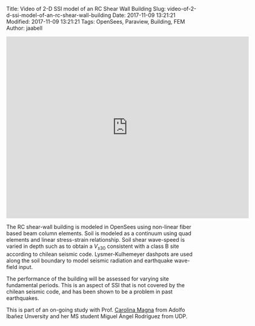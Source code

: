 Title: Video of 2-D SSI model of an RC Shear Wall Building
Slug: video-of-2-d-ssi-model-of-an-rc-shear-wall-building
Date: 2017-11-09 13:21:21
Modified: 2017-11-09 13:21:21
Tags: OpenSees, Paraview, Building, FEM
Author: jaabell
<!-- Image: https://www.dropbox.com/s/24tkmfk1y1r0wz5/disp.png?raw=1 -->

<!-- SUMMARY BEGIN -->
<div class="videoWrapper" align="left">
<iframe width="640" height="480" src="https://www.youtube.com/embed/_ye7wjjywSw" frameborder="0"  allowfullscreen></iframe>
</div>


The RC shear-wall building is modeled in OpenSees using non-linear fiber based beam column elements. Soil is modeled as a continuum using quad elements and linear stress-strain relationship. Soil shear wave-speed is varied in depth such as to obtain a $V_{s30}$ consistent with a class B site according to chilean seismic code. Lysmer-Kulhemeyer dashpots are used along the soil boundary to model seismic radiation and earthquake wave-field input.

<!-- SUMMARY END -->


The performance of the building will be assessed for varying site fundamental periods. This is an aspect of SSI that is not covered by the chilean seismic code, and has been shown to be a problem in past earthquakes. 

This is part of an on-going study with Prof. [Carolina Magna](http://cigiden.cl/es/carolina-magna/) from Adolfo Ibañez Unversity and her MS student Miguel Ángel Rodriguez from UDP. 
